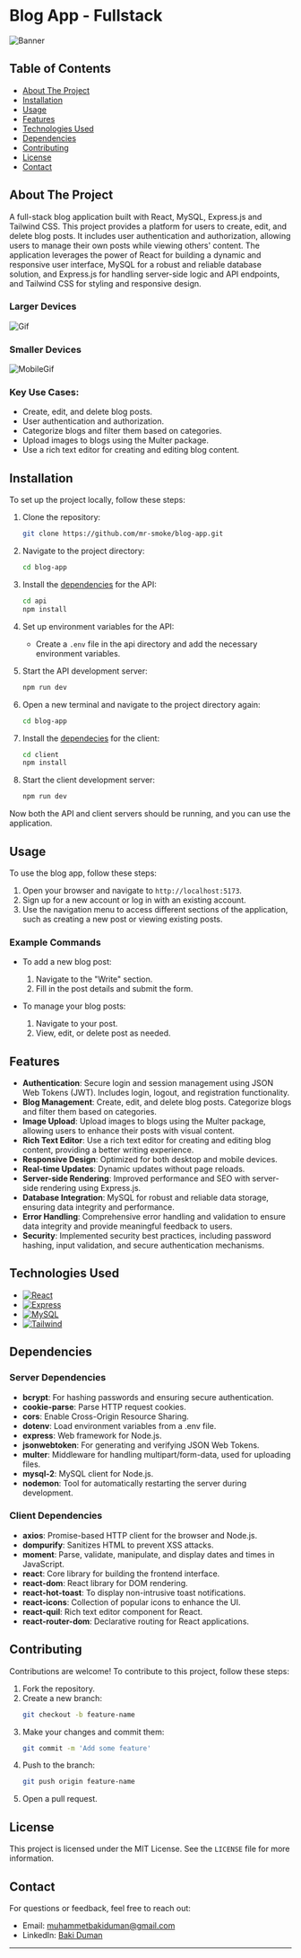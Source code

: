 # Blog App - Fullstack

![Banner](https://i.ibb.co/JW1DwSc/banner.png)

## Table of Contents

- [About The Project](#about-the-project)
- [Installation](#installation)
- [Usage](#usage)
- [Features](#features)
- [Technologies Used](#technologies-used)
- [Dependencies](#dependencies)
- [Contributing](#contributing)
- [License](#license)
- [Contact](#contact)

## About The Project

A full-stack blog application built with React, MySQL, Express.js and Tailwind CSS. This project provides a platform for users to create, edit, and delete blog posts. It includes user authentication and authorization, allowing users to manage their own posts while viewing others' content. The application leverages the power of React for building a dynamic and responsive user interface, MySQL for a robust and reliable database solution, and Express.js for handling server-side logic and API endpoints, and Tailwind CSS for styling and responsive design.

### Larger Devices

![Gif](api/gifs/blog-app.gif)

### Smaller Devices

![MobileGif](api/gifs/mobile-blog-app.gif)

### Key Use Cases:

- Create, edit, and delete blog posts.
- User authentication and authorization.
- Categorize blogs and filter them based on categories.
- Upload images to blogs using the Multer package.
- Use a rich text editor for creating and editing blog content.

## Installation

To set up the project locally, follow these steps:

1. Clone the repository:

   ```bash
   git clone https://github.com/mr-smoke/blog-app.git
   ```

2. Navigate to the project directory:

   ```bash
   cd blog-app
   ```

3. Install the [dependencies](#dependencies) for the API:

   ```bash
   cd api
   npm install
   ```

4. Set up environment variables for the API:

   - Create a `.env` file in the api directory and add the necessary environment variables.

5. Start the API development server:

   ```bash
   npm run dev
   ```

6. Open a new terminal and navigate to the project directory again:

   ```bash
   cd blog-app
   ```

7. Install the [dependecies](#dependencies) for the client:

   ```bash
   cd client
   npm install
   ```

8. Start the client development server:

   ```bash
   npm run dev
   ```

Now both the API and client servers should be running, and you can use the application.

## Usage

To use the blog app, follow these steps:

1. Open your browser and navigate to `http://localhost:5173`.
2. Sign up for a new account or log in with an existing account.
3. Use the navigation menu to access different sections of the application, such as creating a new post or viewing existing posts.

### Example Commands

- To add a new blog post:

  1. Navigate to the "Write" section.
  2. Fill in the post details and submit the form.

- To manage your blog posts:
  1. Navigate to your post.
  2. View, edit, or delete post as needed.

## Features

- **Authentication**: Secure login and session management using JSON Web Tokens (JWT). Includes login, logout, and registration functionality.
- **Blog Management**: Create, edit, and delete blog posts. Categorize blogs and filter them based on categories.
- **Image Upload**: Upload images to blogs using the Multer package, allowing users to enhance their posts with visual content.
- **Rich Text Editor**: Use a rich text editor for creating and editing blog content, providing a better writing experience.
- **Responsive Design**: Optimized for both desktop and mobile devices.
- **Real-time Updates**: Dynamic updates without page reloads.
- **Server-side Rendering**: Improved performance and SEO with server-side rendering using Express.js.
- **Database Integration**: MySQL for robust and reliable data storage, ensuring data integrity and performance.
- **Error Handling**: Comprehensive error handling and validation to ensure data integrity and provide meaningful feedback to users.
- **Security**: Implemented security best practices, including password hashing, input validation, and secure authentication mechanisms.

## Technologies Used

- [![React][React.js]][React-url]
- [![Express][Express.js]][Express-url]
- [![MySQL][MySQL]][MySQL-url]
- [![Tailwind][Tailwind.css]][Tailwind-url]

## Dependencies

### Server Dependencies

- **bcrypt**: For hashing passwords and ensuring secure authentication.
- **cookie-parse**: Parse HTTP request cookies.
- **cors**: Enable Cross-Origin Resource Sharing.
- **dotenv**: Load environment variables from a .env file.
- **express**: Web framework for Node.js.
- **jsonwebtoken**: For generating and verifying JSON Web Tokens.
- **multer**: Middleware for handling multipart/form-data, used for uploading files.
- **mysql-2**: MySQL client for Node.js.
- **nodemon**: Tool for automatically restarting the server during development.

### Client Dependencies

- **axios**: Promise-based HTTP client for the browser and Node.js.
- **dompurify**: Sanitizes HTML to prevent XSS attacks.
- **moment**: Parse, validate, manipulate, and display dates and times in JavaScript.
- **react**: Core library for building the frontend interface.
- **react-dom**: React library for DOM rendering.
- **react-hot-toast**: To display non-intrusive toast notifications.
- **react-icons**: Collection of popular icons to enhance the UI.
- **react-quil**: Rich text editor component for React.
- **react-router-dom**: Declarative routing for React applications.

## Contributing

Contributions are welcome! To contribute to this project, follow these steps:

1. Fork the repository.
2. Create a new branch:
   ```bash
   git checkout -b feature-name
   ```
3. Make your changes and commit them:
   ```bash
   git commit -m 'Add some feature'
   ```
4. Push to the branch:
   ```bash
   git push origin feature-name
   ```
5. Open a pull request.

## License

This project is licensed under the MIT License. See the `LICENSE` file for more information.

## Contact

For questions or feedback, feel free to reach out:

- Email: [muhammetbakiduman@gmail.com](mailto:muhammetbakiduman@gmail.com)
- LinkedIn: [Baki Duman](https://www.linkedin.com/in/muhammet-baki-duman-019451195/)

---

[React.js]: https://img.shields.io/badge/react-000000?style=for-the-badge&logo=react&logoColor=white
[React-url]: https://react.dev
[Express.js]: https://img.shields.io/badge/express-20232A?style=for-the-badge&logo=express&logoColor=61DAFB
[Express-url]: https://expressjs.com
[MySQL]: https://img.shields.io/badge/MySQL-000000?style=for-the-badge&logo=MySQL&logoColor=white
[MySQL-url]: https://www.mysql.com
[Tailwind.css]: https://img.shields.io/badge/tailwindcss-20232A?style=for-the-badge&logo=tailwindcss&logoColor=61DAFB
[Tailwind-url]: https://tailwindcss.com
